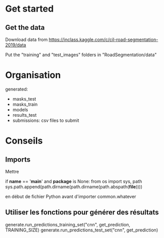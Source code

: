 # Get started

## Get the data

Download data from https://inclass.kaggle.com/c/cil-road-segmentation-2019/data

Put the "training" and "test_images" folders in "RoadSegmentation/data"

# Organisation

generated:

* masks_test
* masks_train
* models
* results_test
* submissions: csv files to submit

# Conseils

## Imports

Mettre

if __name__ == '__main__' and __package__ is None:
    from os import sys, path
    sys.path.append(path.dirname(path.dirname(path.abspath(__file__))))

en début de fichier Python avant d'importer common.whatever

## Utiliser les fonctions pour générer des résultats

generate.run_predictions_training_set("cnn", get_prediction, TRAINING_SIZE)
generate.run_predictions_test_set("cnn", get_prediction)
